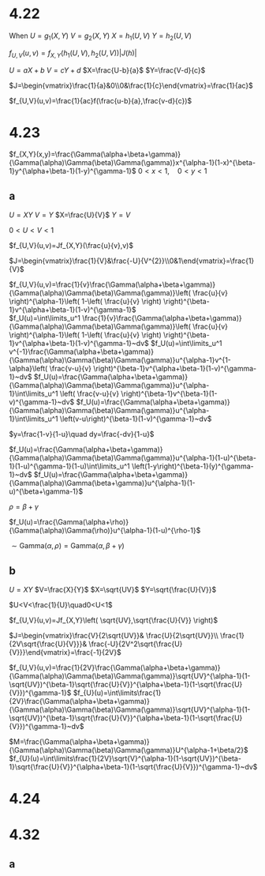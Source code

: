 # 4.22

When
$U=g_1(X,Y)$
$V=g_2(X,Y)$
$X=h_1(U,V)$
$Y=h_2(U,V)$

$f_{U,V}(u,v)=f_{X,Y}(h_1(U,V),h_2(U,V))|J(h)|$

$U=aX+b$
$V=cY+d$
$X=\frac{U-b}{a}$
$Y=\frac{V-d}{c}$

$J=\begin{vmatrix}\frac{1}{a}&0\\0&\frac{1}{c}\end{vmatrix}=\frac{1}{ac}$

$f_{U,V}(u,v)=\frac{1}{ac}f(\frac{u-b}{a},\frac{v-d}{c})$

# 4.23

$f_{X,Y}(x,y)=\frac{\Gamma(\alpha+\beta+\gamma)}{\Gamma(\alpha)\Gamma(\beta)\Gamma(\gamma)}x^{\alpha-1}(1-x)^{\beta-1}y^{\alpha+\beta-1}(1-y)^{\gamma-1}$
$0<x<1,\quad0<y<1$

## a

$U=XY$
$V=Y$
$X=\frac{U}{V}$
$Y=V$

$0<U<V<1$

$f_{U,V}(u,v)=Jf_{X,Y}(\frac{u}{v},v)$

$J=\begin{vmatrix}\frac{1}{V}&\frac{-U}{V^{2}}\\0&1\end{vmatrix}=\frac{1}{V}$

$f_{U,V}(u,v)=\frac{1}{v}\frac{\Gamma(\alpha+\beta+\gamma)}{\Gamma(\alpha)\Gamma(\beta)\Gamma(\gamma)}\left( \frac{u}{v} \right)^{\alpha-1}\left( 1-\left( \frac{u}{v} \right) \right)^{\beta-1}v^{\alpha+\beta-1}(1-v)^{\gamma-1}$
\
$f_U(u)=\int\limits_u^1 \frac{1}{v}\frac{\Gamma(\alpha+\beta+\gamma)}{\Gamma(\alpha)\Gamma(\beta)\Gamma(\gamma)}\left( \frac{u}{v} \right)^{\alpha-1}\left( 1-\left( \frac{u}{v} \right) \right)^{\beta-1}v^{\alpha+\beta-1}(1-v)^{\gamma-1}~dv$
$f_U(u)=\int\limits_u^1 v^{-1}\frac{\Gamma(\alpha+\beta+\gamma)}{\Gamma(\alpha)\Gamma(\beta)\Gamma(\gamma)}u^{\alpha-1}v^{1-\alpha}\left( \frac{v-u}{v} \right)^{\beta-1}v^{\alpha+\beta-1}(1-v)^{\gamma-1}~dv$
$f_U(u)=\frac{\Gamma(\alpha+\beta+\gamma)}{\Gamma(\alpha)\Gamma(\beta)\Gamma(\gamma)}u^{\alpha-1}\int\limits_u^1 \left( \frac{v-u}{v} \right)^{\beta-1}v^{\beta-1}(1-v)^{\gamma-1}~dv$
$f_U(u)=\frac{\Gamma(\alpha+\beta+\gamma)}{\Gamma(\alpha)\Gamma(\beta)\Gamma(\gamma)}u^{\alpha-1}\int\limits_u^1 \left(v-u\right)^{\beta-1}(1-v)^{\gamma-1}~dv$

$y=\frac{1-v}{1-u}\quad dy=\frac{-dv}{1-u}$

$f_U(u)=\frac{\Gamma(\alpha+\beta+\gamma)}{\Gamma(\alpha)\Gamma(\beta)\Gamma(\gamma)}u^{\alpha-1}(1-u)^{\beta-1}(1-u)^{\gamma-1}(1-u)\int\limits_u^1 \left(1-y\right)^{\beta-1}(y)^{\gamma-1}~dv$
$f_U(u)=\frac{\Gamma(\alpha+\beta+\gamma)}{\Gamma(\alpha)\Gamma(\beta+\gamma)}u^{\alpha-1}(1-u)^{\beta+\gamma-1}$

$\rho=\beta+\gamma$

$f_U(u)=\frac{\Gamma(\alpha+\rho)}{\Gamma(\alpha)\Gamma(\rho)}u^{\alpha-1}(1-u)^{\rho-1}$

$\sim\text{Gamma}(\alpha,\rho)=\text{Gamma}(\alpha,\beta+\gamma)$

## b

$U=XY$
$V=\frac{X}{Y}$
$X=\sqrt{UV}$
$Y=\sqrt{\frac{U}{V}}$

$U<V<\frac{1}{U}\quad0<U<1$

$f_{U,V}(u,v)=Jf_{X,Y}\left( \sqrt{UV},\sqrt{\frac{U}{V}} \right)$

$J=\begin{vmatrix}\frac{V}{2\sqrt{UV}}& \frac{U}{2\sqrt{UV}}\\ \frac{1}{2V\sqrt{\frac{U}{V}}}& \frac{-U}{2V^2\sqrt{\frac{U}{V}}}\end{vmatrix}=\frac{-1}{2V}$

$f_{U,V}(u,v)=\frac{1}{2V}\frac{\Gamma(\alpha+\beta+\gamma)}{\Gamma(\alpha)\Gamma(\beta)\Gamma(\gamma)}\sqrt{UV}^{\alpha-1}(1-\sqrt{UV})^{\beta-1}\sqrt{\frac{U}{V}}^{\alpha+\beta-1}(1-\sqrt{\frac{U}{V}})^{\gamma-1}$
$f_{U}(u)=\int\limits\frac{1}{2V}\frac{\Gamma(\alpha+\beta+\gamma)}{\Gamma(\alpha)\Gamma(\beta)\Gamma(\gamma)}\sqrt{UV}^{\alpha-1}(1-\sqrt{UV})^{\beta-1}\sqrt{\frac{U}{V}}^{\alpha+\beta-1}(1-\sqrt{\frac{U}{V}})^{\gamma-1}~dv$

$M=\frac{\Gamma(\alpha+\beta+\gamma)}{\Gamma(\alpha)\Gamma(\beta)\Gamma(\gamma)}U^{\alpha-1+\beta/2}$
$f_{U}(u)=\int\limits\frac{1}{2V}\sqrt{V}^{\alpha-1}(1-\sqrt{UV})^{\beta-1}\sqrt{\frac{U}{V}}^{\alpha+\beta-1}(1-\sqrt{\frac{U}{V}})^{\gamma-1}~dv$

# 4.24
# 4.32
## a